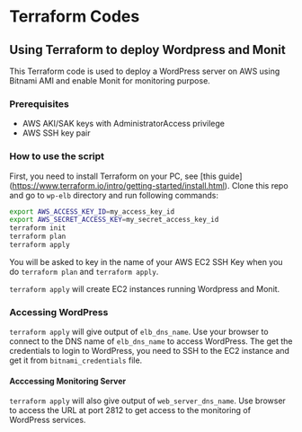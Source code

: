 # Terraform Codes

## Using Terraform to deploy Wordpress and Monit
This Terraform code is used to deploy a WordPress server on AWS using Bitnami AMI and enable
Monit for monitoring purpose.

### Prerequisites
* AWS AKI/SAK keys with AdministratorAccess privilege
* AWS SSH key pair

### How to use the script
First, you need to install Terraform on your PC, see [this guide] (https://www.terraform.io/intro/getting-started/install.html). Clone this repo and go to `wp-elb` directory and run following commands:
```bash
export AWS_ACCESS_KEY_ID=my_access_key_id
export AWS_SECRET_ACCESS_KEY=my_secret_access_key_id
terraform init
terraform plan
terraform apply
```
You will be asked to key in the name of your AWS EC2 SSH Key when you do `terraform plan` and `terraform apply`.

`terraform apply` will create EC2 instances running Wordpress and Monit.

### Accessing WordPress
`terraform apply` will give output of `elb_dns_name`. Use your browser to connect to the DNS name of `elb_dns_name` to access WordPress. The get the credentials to login to WordPress, you need to SSH to the EC2 instance and get it from `bitnami_credentials` file.

#### Acccessing Monitoring Server
`terraform apply` will also give output of `web_server_dns_name`. Use browser to access the URL at port 2812 to get access to the monitoring of WordPress services. 
